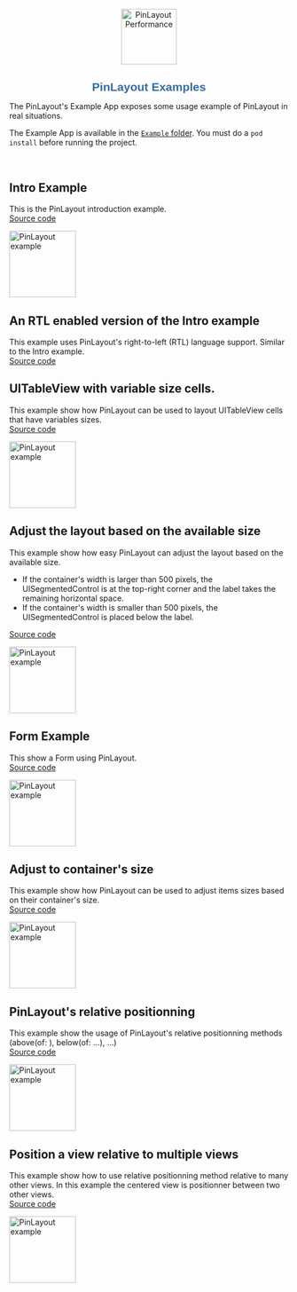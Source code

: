<p align="center">
	<img src="pinlayout-logo-small.png" alt="PinLayout Performance" width=100/>
</p>

<h1 align="center" style="color: #376C9D; font-family: Arial Black, Gadget, sans-serif; font-size: 1.5em">PinLayout Examples</h1>

The PinLayout's Example App exposes some usage example of PinLayout in real situations.

The Example App is available in the [`Example` folder](https://github.com/mirego/PinLayout/tree/master/Example). You must do a `pod install` before running the project.

</br>


## Intro Example
This is the PinLayout introduction example.  
[Source code](https://github.com/mirego/PinLayout/blob/master/Example/PinLayoutSample/UI/Examples/Intro/IntroView.swift)

<a href="https://github.com/mirego/PinLayout/blob/master/Example/PinLayoutSample/UI/Examples/Intro/IntroView.swift"><img src="pinlayout_exampleapp_intro.png" alt="PinLayout example" width=120/></a>
  

## An RTL enabled version of the Intro example

This example uses PinLayout's right-to-left (RTL) language support. Similar to the Intro example.  
[Source code](https://github.com/mirego/PinLayout/blob/master/Example/PinLayoutSample/UI/Examples/IntroRTL/IntroRTLView.swift)


## UITableView with variable size cells.
This example show how PinLayout can be used to layout UITableView cells that have variables sizes.  
[Source code](https://github.com/mirego/PinLayout/blob/master/Example/PinLayoutSample/UI/Examples/TableViewExample)

<a href="https://github.com/mirego/PinLayout/blob/master/Example/PinLayoutSample/UI/Examples/TableViewExample/TableViewExampleView.swift"><img src="pinlayout_exampleapp_tableview.png" alt="PinLayout example" width=120/></a>


## Adjust the layout based on the available size 
This example show how easy PinLayout can adjust the layout based on the available size.

* If the container's width is larger than 500 pixels, the UISegmentedControl is at the top-right corner and the label takes the remaining horizontal space.
* If the container's width is smaller than 500 pixels, the UISegmentedControl is placed below the label.

[Source code](https://github.com/mirego/PinLayout/blob/master/Example/PinLayoutSample/UI/Examples/AdjustToContainer/Subviews/ChoiceSelectorView.swift)

<a href="https://github.com/mirego/PinLayout/blob/master/Example/PinLayoutSample/UI/Examples/AdjustToContainer/Subviews/ChoiceSelectorView.swift"><img src="pinlayout_example_adjust_to_container-portrait.png" alt="PinLayout example" width=120/></a>


## Form Example
This show a Form using PinLayout.  
[Source code](https://github.com/mirego/PinLayout/blob/master/Example/PinLayoutSample/UI/Examples/Form/FormView.swift)

<a href="https://github.com/mirego/PinLayout/blob/master/Example/PinLayoutSample/UI/Examples/Form/FormView.swift"><img src="pinlayout_example_form.gif" alt="PinLayout example" width=120/></a>


## Adjust to container's size
This example show how PinLayout can be used to adjust items sizes based on their container's size.  
[Source code](https://github.com/mirego/PinLayout/blob/master/Example/PinLayoutSample/UI/Examples/AutoAdjustingSize/AutoAdjustingSizeView.swift)

<a href="https://github.com/mirego/PinLayout/blob/master/Example/PinLayoutSample/UI/Examples/AutoAdjustingSize/AutoAdjustingSizeView.swift"><img src="pinlayout_exampleapp_auto_adjusting_size.png" alt="PinLayout example" width=120/></a>


## PinLayout's relative positionning
This example show the usage of PinLayout's relative positionning methods (above(of: ), below(of: ...), ...)  
[Source code](https://github.com/mirego/PinLayout/blob/master/Example/PinLayoutSample/UI/Examples/RelativeView/RelativeView.swift)

<a href="https://github.com/mirego/PinLayout/blob/master/Example/PinLayoutSample/UI/Examples/RelativeView/RelativeView.swift"><img src="pinlayout_exampleapp_relative_position.png" alt="PinLayout example" width=120/></a> 


## Position a view relative to multiple views
This example show how to use relative positionning method relative to many other views. In this example the centered view is positionner between two other views.  
[Source code](https://github.com/mirego/PinLayout/tree/master/Example/PinLayoutSample/UI/Examples/MultiRelativeView)

<a href="https://github.com/mirego/PinLayout/tree/master/Example/PinLayoutSample/UI/Examples/MultiRelativeView"><img src="pinlayout_exampleapp_multi_relative_position.png" alt="PinLayout example" width=120/></a>